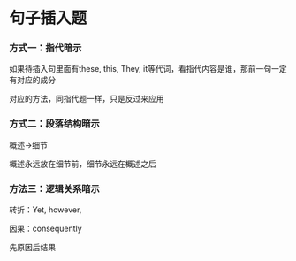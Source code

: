 # 句子插入题

### 方式一：指代暗示

如果待插入句里面有these, this, They, it等代词，看指代内容是谁，那前一句一定有对应的成分

对应的方法，同指代题一样，只是反过来应用



### 方式二：段落结构暗示

概述->细节

概述永远放在细节前，细节永远在概述之后



### 方法三：逻辑关系暗示

转折：Yet, however, 

因果：consequently

先原因后结果